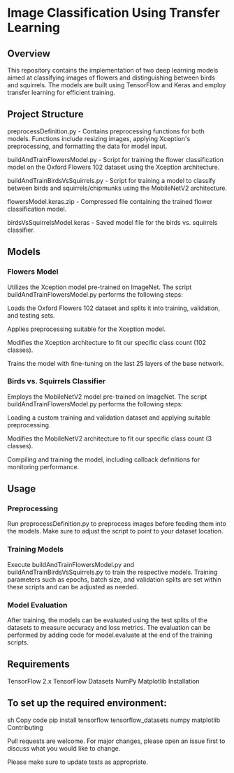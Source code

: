 # Image Classification Using Transfer Learning

## Overview

This repository contains the implementation of two deep learning models aimed at classifying images of flowers and distinguishing between birds and squirrels. The models are built using TensorFlow and Keras and employ transfer learning for efficient training.

## Project Structure

preprocessDefinition.py - Contains preprocessing functions for both models. Functions include resizing images, applying Xception's preprocessing, and formatting the data for model input.

buildAndTrainFlowersModel.py - Script for training the flower classification model on the Oxford Flowers 102 dataset using the Xception architecture.

buildAndTrainBirdsVsSquirrels.py - Script for training a model to classify between birds and squirrels/chipmunks using the MobileNetV2 architecture.

flowersModel.keras.zip - Compressed file containing the trained flower classification model.

birdsVsSquirrelsModel.keras - Saved model file for the birds vs. squirrels classifier.

## Models

### Flowers Model

Utilizes the Xception model pre-trained on ImageNet. The script buildAndTrainFlowersModel.py performs the following steps:

Loads the Oxford Flowers 102 dataset and splits it into training, validation, and testing sets.

Applies preprocessing suitable for the Xception model.

Modifies the Xception architecture to fit our specific class count (102 classes).

Trains the model with fine-tuning on the last 25 layers of the base network.

### Birds vs. Squirrels Classifier
Employs the MobileNetV2 model pre-trained on ImageNet. The script buildAndTrainFlowersModel.py performs the following steps:

Loading a custom training and validation dataset and applying suitable preprocessing.

Modifies the MobileNetV2 architecture to fit our specific class count (3 classes).

Compiling and training the model, including callback definitions for monitoring performance.

## Usage

### Preprocessing
Run preprocessDefinition.py to preprocess images before feeding them into the models. Make sure to adjust the script to point to your dataset location.

### Training Models
Execute buildAndTrainFlowersModel.py and buildAndTrainBirdsVsSquirrels.py to train the respective models. Training parameters such as epochs, batch size, and validation splits are set within these scripts and can be adjusted as needed.

### Model Evaluation
After training, the models can be evaluated using the test splits of the datasets to measure accuracy and loss metrics. The evaluation can be performed by adding code for model.evaluate at the end of the training scripts.

## Requirements

TensorFlow 2.x
TensorFlow Datasets
NumPy
Matplotlib
Installation

## To set up the required environment:

sh
Copy code
pip install tensorflow tensorflow_datasets numpy matplotlib
Contributing

Pull requests are welcome. For major changes, please open an issue first to discuss what you would like to change.

Please make sure to update tests as appropriate.
